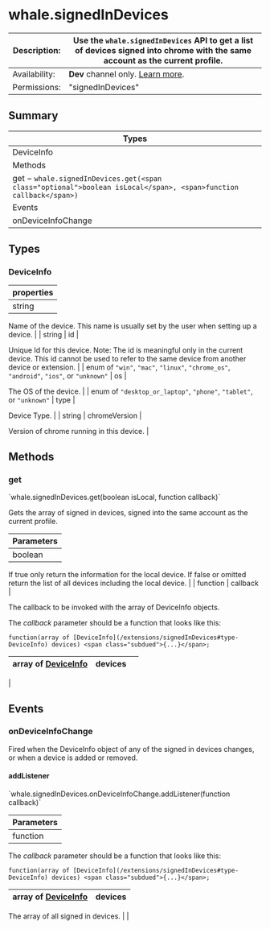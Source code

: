 # whale.signedInDevices

| Description: | Use the `whale.signedInDevices` API to get a list of devices signed into chrome with the same account as the current profile. |
|---|---|
| Availability: | **Dev** channel only. [Learn more](api_index#dev_apis). |
| Permissions: | <span class="code">"signedInDevices"</span> |

<section id="toc">

## Summary

| Types |
|---|
| [DeviceInfo](#type-DeviceInfo) |
| Methods |
| [get](#method-get) − `whale.signedInDevices.get(<span class="optional">boolean isLocal</span>, <span>function callback</span>)` |
| Events |
| [onDeviceInfoChange](#event-onDeviceInfoChange) |

</section>

<section>

<div class="api-reference">

## Types

<div>

### DeviceInfo

| properties |
|---|
| string | name | 

Name of the device. This name is usually set by the user when setting up a device.
 |
| string | id | 

Unique Id for this device. Note: The id is meaningful only in the current device. This id cannot be used to refer to the same device from another device or extension.
 |
| enum of `"win"`, `"mac"`, `"linux"`, `"chrome_os"`, `"android"`, `"ios"`, or `"unknown"` | os | 

The OS of the device.
 |
| enum of `"desktop_or_laptop"`, `"phone"`, `"tablet"`, or `"unknown"` | type | 

Device Type.
 |
| string | chromeVersion | 

Version of chrome running in this device.
 |

</div>

## Methods

<div>

### get

<div class="summary">`whale.signedInDevices.get(<span class="optional">boolean isLocal</span>, <span>function callback</span>)`</div>

<div class="description">

Gets the array of signed in devices, signed into the same account as the current profile.

| Parameters |
|---|
| boolean | <span class="optional">(optional)</span> isLocal | 

If true only return the information for the local device. If false or omitted return the list of all devices including the local device.
 |
| function | callback | 

The callback to be invoked with the array of DeviceInfo objects.

The _callback_ parameter should be a function that looks like this:

`function(array of [DeviceInfo](/extensions/signedInDevices#type-DeviceInfo) devices) <span class="subdued">{...}</span>;`

| array of [DeviceInfo](/extensions/signedInDevices#type-DeviceInfo) | devices |  |
|---|---|---|
 |

</div>

</div>

## Events

<div>

### onDeviceInfoChange

<div class="description">

Fired when the DeviceInfo object of any of the signed in devices changes, or when a device is added or removed.

<div>

#### addListener

<div class="summary">`whale.signedInDevices.onDeviceInfoChange.addListener(<span>function callback</span>)`</div>

<div class="description">

| Parameters |
|---|
| function | callback | 

The _callback_ parameter should be a function that looks like this:

`function(array of [DeviceInfo](/extensions/signedInDevices#type-DeviceInfo) devices) <span class="subdued">{...}</span>;`

| array of [DeviceInfo](/extensions/signedInDevices#type-DeviceInfo) | devices | 
|---|---|

The array of all signed in devices.
 |
 |

</div>

</div>

</div>

</div>

</div>

</section>